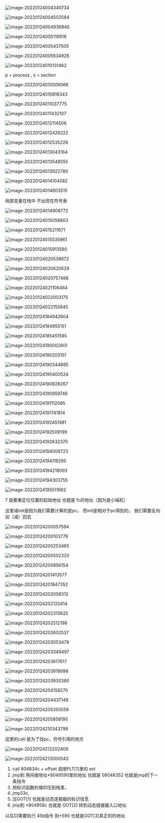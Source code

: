 ![image-20220124004340734](coursera.assets/image-20220124004340734.png)

![image-20220124004502594](coursera.assets/image-20220124004502594.png)

![image-20220124004936840](coursera.assets/image-20220124004936840.png)

![image-20220124005118918](coursera.assets/image-20220124005118918.png)



![image-20220124005437505](coursera.assets/image-20220124005437505.png)

![image-20220124005634926](coursera.assets/image-20220124005634926.png)

![image-20220124010131462](coursera.assets/image-20220124010131462.png)

p = process , s = section

![image-20220124010509066](coursera.assets/image-20220124010509066.png)

![image-20220124010818343](coursera.assets/image-20220124010818343.png)



![image-20220124011037775](coursera.assets/image-20220124011037775.png)

![image-20220124011432107](coursera.assets/image-20220124011432107.png)

![image-20220124012114506](coursera.assets/image-20220124012114506.png)

![image-20220124012426222](coursera.assets/image-20220124012426222.png)

![image-20220124012535228](coursera.assets/image-20220124012535228.png)



![image-20220124013043164](coursera.assets/image-20220124013043164.png)





![image-20220124013548555](coursera.assets/image-20220124013548555.png)



![image-20220124013922780](coursera.assets/image-20220124013922780.png)

![image-20220124014104082](coursera.assets/image-20220124014104082.png)

![image-20220124014603515](coursera.assets/image-20220124014603515.png)

局部变量在栈中 不出现在符号表

![image-20220124014908772](coursera.assets/image-20220124014908772.png)

![image-20220124015058803](coursera.assets/image-20220124015058803.png)

![image-20220124015211671](coursera.assets/image-20220124015211671.png)

![image-20220124015535961](coursera.assets/image-20220124015535961.png)

![image-20220124015913580](coursera.assets/image-20220124015913580.png)

![image-20220124020538672](coursera.assets/image-20220124020538672.png)

![image-20220124020620529](coursera.assets/image-20220124020620529.png)

![image-20220124020757488](coursera.assets/image-20220124020757488.png)



![image-20220124021106464](coursera.assets/image-20220124021106464.png)

![image-20220124022003175](coursera.assets/image-20220124022003175.png)

![image-20220124022155845](coursera.assets/image-20220124022155845.png)

![image-20220124184942604](coursera.assets/image-20220124184942604.png)

![image-20220124184955151](coursera.assets/image-20220124184955151.png)

![image-20220124185451585](coursera.assets/image-20220124185451585.png)

![image-20220124190002601](coursera_链接.assets/image-20220124190002601.png)



![image-20220124190203151](coursera_链接.assets/image-20220124190203151.png)

![image-20220124190344895](coursera_链接.assets/image-20220124190344895.png)

![image-20220124190400524](coursera_链接.assets/image-20220124190400524.png)

![image-20220124190828267](coursera_链接.assets/image-20220124190828267.png)



![image-20220124190959746](coursera_链接.assets/image-20220124190959746.png)

![image-20220124191112085](coursera_链接.assets/image-20220124191112085.png)

![image-20220124191741814](coursera_链接.assets/image-20220124191741814.png)

![image-20220124192451981](coursera_链接.assets/image-20220124192451981.png)

![image-20220124192509199](coursera_链接.assets/image-20220124192509199.png)

![image-20220124192632370](coursera_链接.assets/image-20220124192632370.png)

![image-20220124194008723](coursera_链接.assets/image-20220124194008723.png)



![image-20220124194119295](coursera_链接.assets/image-20220124194119295.png)

![image-20220124194218093](coursera_链接.assets/image-20220124194218093.png)

![image-20220124194303755](coursera_链接.assets/image-20220124194303755.png)



![image-20220124195511662](coursera_链接.assets/image-20220124195511662.png)

7 是要重定位位置的起始地址 也就是 fc的地址（因为是小端机）

这里减init是因为我们需要计算的是pc， 而init是相对于pc得到的， 我们需要反向加（减）回去

![image-20220124200057594](coursera_链接.assets/image-20220124200057594.png)

![image-20220124200103779](coursera_链接.assets/image-20220124200103779.png)

![image-20220124200253465](coursera_链接.assets/image-20220124200253465.png)



![image-20220124200502320](coursera_链接.assets/image-20220124200502320.png)



![image-20220124200856154](coursera_链接.assets/image-20220124200856154.png)





![image-20220124201413577](coursera_链接.assets/image-20220124201413577.png)



![image-20220124201847352](coursera_链接.assets/image-20220124201847352.png)



![image-20220124202008312](coursera_链接.assets/image-20220124202008312.png)



![image-20220124202120414](coursera_链接.assets/image-20220124202120414.png)

![image-20220124202313625](coursera_链接.assets/image-20220124202313625.png)

![image-20220124202512198](coursera_链接.assets/image-20220124202512198.png)



![image-20220124202602537](coursera_链接.assets/image-20220124202602537.png)





![image-20220124203053479](coursera_链接.assets/image-20220124203053479.png)



![image-20220124203349497](coursera_链接.assets/image-20220124203349497.png)

![image-20220124203617617](coursera_链接.assets/image-20220124203617617.png)

![image-20220124203918998](coursera_链接.assets/image-20220124203918998.png)

![image-20220124203930380](coursera_链接.assets/image-20220124203930380.png)

![image-20220124204158270](coursera_链接.assets/image-20220124204158270.png)



![image-20220124204437148](coursera_链接.assets/image-20220124204437148.png)

![image-20220124205350558](coursera_链接.assets/image-20220124205350558.png)

![image-20220124205858195](coursera_链接.assets/image-20220124205858195.png)

![image-20220124210343799](coursera_链接.assets/image-20220124210343799.png)

这里的call 是为了找pc，符号引用的地方

![image-20220124212202409](coursera_链接.assets/image-20220124212202409.png)



![image-20220124213000043](coursera_链接.assets/image-20220124213000043.png)

1. call 804834c + offset 调用PLT[1]里的 ext
2. jmp到 用间接地址*8049590里的地址 也就是 08048352 也就是jmp的下一条指令
3. 把标识函数的值ID压到栈里，
4.  jmp33c,
5.  压GOT[1] 也就是动态连接器的标识信息
6. jmp到 *804958c 也就是 GOT[2] 转到动态链接器入口地址

以后只需要执行 45b指令 到*590 也就是GOT[3]真正的的地址







